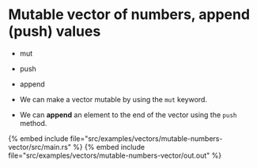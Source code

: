 # Mutable vector of numbers, append (push) values

* mut
* push
* append

* We can make a vector mutable by using the `mut` keyword.
* We can **append** an element to the end of the vector using the `push` method.

{% embed include file="src/examples/vectors/mutable-numbers-vector/src/main.rs" %}
{% embed include file="src/examples/vectors/mutable-numbers-vector/out.out" %}


